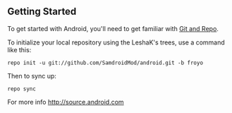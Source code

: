 Getting Started
---------------

To get started with Android, you'll need to get
familiar with [Git and Repo](http://source.android.com/download/using-repo).

To initialize your local repository using the LeshaK's trees, use a command like this:

    repo init -u git://github.com/SamdroidMod/android.git -b froyo

Then to sync up:

    repo sync

For more info http://source.android.com

